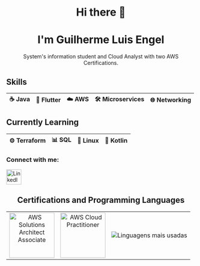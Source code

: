 <h1 align="center">Hi there 👋</h1>
<h1 align="center">I'm Guilherme Luis Engel</h1>
<p align="center">
  System's information student and Cloud Analyst with two AWS Certifications.
</p>

## Skills  

| ☕ Java | 📱 Flutter | ☁️ AWS | 🛠️ Microservices | 🌐 Networking |
|--------|------------|--------|------------------|---------------|

## Currently Learning  

| ⚙️ Terraform | 📊 SQL | 🐧 Linux | 📱 Kotlin |
|--------------|--------|----------|-----------|

<h3 align="left">Connect with me:</h3>
<p align="left">
  <a href="https://www.linkedin.com/in/guilherme-engel-a68a5a204/" target="_blank">
    <img align="center" src="https://cdn-icons-png.flaticon.com/512/174/174857.png" alt="LinkedIn" height="40" width="40" />
  </a>
</p>


<h2 align="center">Certifications and Programming Languages</h2>
<table>
  <tr>
    <td align="center">
      <img src="https://images.credly.com/size/110x110/images/00634f82-b07f-4bbd-a6bb-53de397fc3a6/image.png" 
           alt="AWS Solutions Architect Associate" width="120"/>
    </td>
    <td align="center">
      <img src="https://images.credly.com/size/110x110/images/0e284c3f-5164-4b21-8660-0d84737941bc/image.png" 
           alt="AWS Cloud Practitioner" width="120"/>
    </td>
    <td align="center">
      <img src="https://github-readme-stats.vercel.app/api/top-langs/?username=Guiengel&layout=compact&theme=tokyonight" 
           alt="Linguagens mais usadas"/>
    </td>
  </tr>
</table>

<!--
**Guiengel/Guiengel** is a ✨ _special_ ✨ repository because its `README.md` (this file) appears on your GitHub profile.

Here are some ideas to get you started:

- 🔭 I’m currently working on ...
- 🌱 I’m currently learning ...
- 👯 I’m looking to collaborate on ...
- 🤔 I’m looking for help with ...
- 💬 Ask me about ...
- 📫 How to reach me: ...
- 😄 Pronouns: ...
- ⚡ Fun fact: ...
-->
